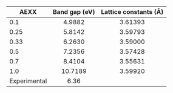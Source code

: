 
| AEXX          | Band gap (eV) |  Lattice constants (Å) |
| ------------- |:-------------:| :---------------------:|  
| 0.1           | 4.9882        |   3.61393              |
| 0.25          | 5.8142        |   3.59793              |
| 0.33          | 6.2630        |   3.59000              |
| 0.5           | 7.2356        |   3.57428              |
| 0.7           | 8.4104        |   3.55631              |
| 1.0           | 10.7189       |   3.59920              |
| Experimental  | 6.36          |                        |
